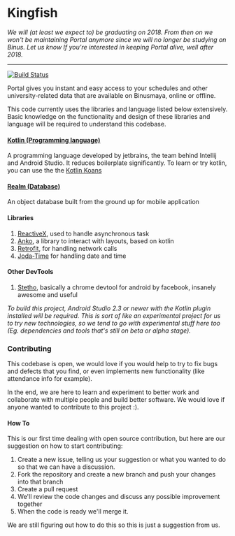 # Kingfish

*We will (at least we expect to) be graduating on 2018.
From then on we won't be maintaining Portal anymore since we will no longer be studying on Binus.
Let us know If you're interested in keeping Portal alive, well after 2018.*

---

[![Build Status](https://travis-ci.org/chrisep8/Kingfish.svg?branch=0.3-dev)](https://travis-ci.org/chrisep8/Kingfish)

Portal gives you instant and easy access to your schedules and other
university-related data that are available on Binusmaya, online or offline.

This code currently uses the libraries and language listed below extensively.
Basic knowledge on the functionality and design of these libraries and
language will be required to understand this codebase.

#### [Kotlin (Programming language)](https://kotlinlang.org/)
A programming language developed by jetbrains, the team behind Intellij
and Android Studio. It reduces boilerplate significantly. To learn or try kotlin, you can use the the
[Kotlin Koans](http://try.kotlinlang.org/)

#### [Realm (Database)](https://realm.io/)
An object database built from the ground up for mobile application

#### Libraries
1. [ReactiveX](http://reactivex.io/), used to handle asynchronous task
2. [Anko](https://github.com/Kotlin/anko), a library to interact with layouts, based on kotlin
3. [Retrofit](http://square.github.io/retrofit/), for handling network calls
4. [Joda-Time](http://www.joda.org/joda-time/) for handling date and time

#### Other DevTools
1. [Stetho](http://facebook.github.io/stetho/), basically a chrome devtool for android by facebook, insanely awesome and useful

*To build this project, Android Studio 2.3 or newer with the Kotlin plugin
installed will be required. This is sort of like an experimental project for us to try new technologies,
so we tend to go with experimental stuff here too (Eg. dependencies and tools that's still on beta or
alpha stage).*

### Contributing

This codebase is open, we would love if you would help to try to fix bugs
and defects that you find, or even implements new functionality (like attendance info for example).

In the end, we are here to learn and experiment to better work and collaborate
with multiple people and build better software. We would love if anyone
wanted to contribute to this project :).

#### How To

This is our first time dealing with open source contribution, but here are our suggestion on how to start contributing:

1. Create a new issue, telling us your suggestion or what you wanted to do so that we can have a discussion.
2. Fork the repository and create a new branch and push your changes into that branch
3. Create a pull request
4. We'll review the code changes and discuss any possible improvement together
5. When the code is ready we'll merge it.

We are still figuring out how to do this so this is just a suggestion from us.

